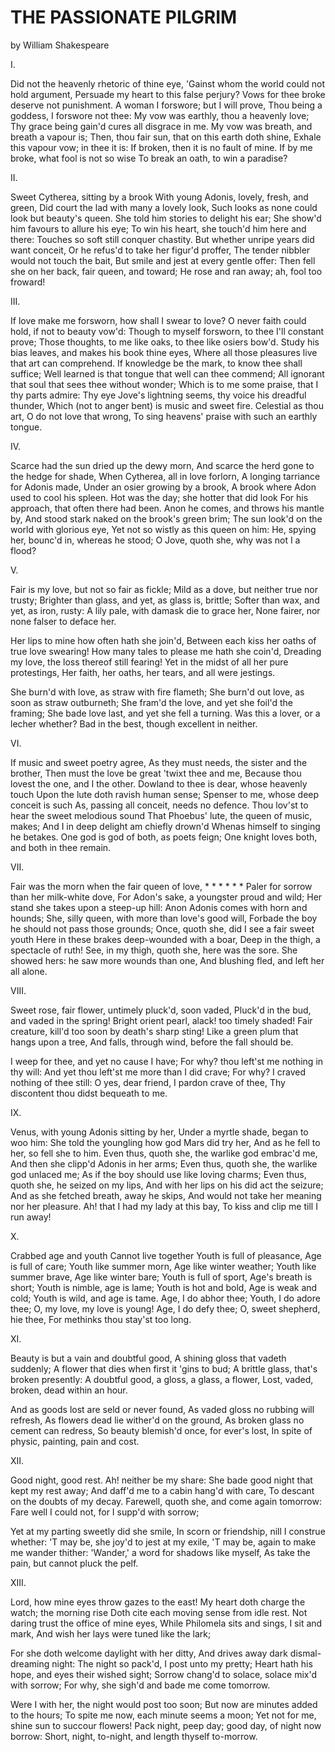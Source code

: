 # THE PASSIONATE PILGRIM

by William Shakespeare

I.

Did not the heavenly rhetoric of thine eye,
'Gainst whom the world could not hold argument,
Persuade my heart to this false perjury?
Vows for thee broke deserve not punishment.
A woman I forswore; but I will prove,
Thou being a goddess, I forswore not thee:
My vow was earthly, thou a heavenly love;
Thy grace being gain'd cures all disgrace in me.
My vow was breath, and breath a vapour is;
Then, thou fair sun, that on this earth doth shine,
Exhale this vapour vow; in thee it is:
If broken, then it is no fault of mine.
  If by me broke, what fool is not so wise
  To break an oath, to win a paradise?

II.

Sweet Cytherea, sitting by a brook
With young Adonis, lovely, fresh, and green,
Did court the lad with many a lovely look,
Such looks as none could look but beauty's queen.
She told him stories to delight his ear;
She show'd him favours to allure his eye;
To win his heart, she touch'd him here and there:
Touches so soft still conquer chastity.
But whether unripe years did want conceit,
Or he refus'd to take her figur'd proffer,
The tender nibbler would not touch the bait,
But smile and jest at every gentle offer:
  Then fell she on her back, fair queen, and toward;
  He rose and ran away; ah, fool too froward!

III.

If love make me forsworn, how shall I swear to love?
O never faith could hold, if not to beauty vow'd:
Though to myself forsworn, to thee I'll constant prove;
Those thoughts, to me like oaks, to thee like osiers bow'd.
Study his bias leaves, and makes his book thine eyes,
Where all those pleasures live that art can comprehend.
If knowledge be the mark, to know thee shall suffice;
Well learned is that tongue that well can thee commend;
All ignorant that soul that sees thee without wonder;
Which is to me some praise, that I thy parts admire:
Thy eye Jove's lightning seems, thy voice his dreadful thunder,
Which (not to anger bent) is music and sweet fire.
  Celestial as thou art, O do not love that wrong,
  To sing heavens' praise with such an earthly tongue.

IV.

Scarce had the sun dried up the dewy morn,
And scarce the herd gone to the hedge for shade,
When Cytherea, all in love forlorn,
A longing tarriance for Adonis made,
Under an osier growing by a brook,
A brook where Adon used to cool his spleen.
Hot was the day; she hotter that did look
For his approach, that often there had been.
Anon he comes, and throws his mantle by,
And stood stark naked on the brook's green brim;
The sun look'd on the world with glorious eye,
Yet not so wistly as this queen on him:
  He, spying her, bounc'd in, whereas he stood;
  O Jove, quoth she, why was not I a flood?

V.

Fair is my love, but not so fair as fickle;
Mild as a dove, but neither true nor trusty;
Brighter than glass, and yet, as glass is, brittle;
Softer than wax, and yet, as iron, rusty:
  A lily pale, with damask die to grace her,
  None fairer, nor none falser to deface her.

Her lips to mine how often hath she join'd,
Between each kiss her oaths of true love swearing!
How many tales to please me hath she coin'd,
Dreading my love, the loss thereof still fearing!
  Yet in the midst of all her pure protestings,
  Her faith, her oaths, her tears, and all were jestings.

She burn'd with love, as straw with fire flameth;
She burn'd out love, as soon as straw outburneth;
She fram'd the love, and yet she foil'd the framing;
She bade love last, and yet she fell a turning.
  Was this a lover, or a lecher whether?
  Bad in the best, though excellent in neither.

VI.

If music and sweet poetry agree,
As they must needs, the sister and the brother,
Then must the love be great 'twixt thee and me,
Because thou lovest the one, and I the other.
Dowland to thee is dear, whose heavenly touch
Upon the lute doth ravish human sense;
Spenser to me, whose deep conceit is such
As, passing all conceit, needs no defence.
Thou lov'st to hear the sweet melodious sound
That Phoebus' lute, the queen of music, makes;
And I in deep delight am chiefly drown'd
Whenas himself to singing he betakes.
  One god is god of both, as poets feign;
  One knight loves both, and both in thee remain.

VII.

Fair was the morn when the fair queen of love,
    *     *     *     *     *     *
Paler for sorrow than her milk-white dove,
For Adon's sake, a youngster proud and wild;
Her stand she takes upon a steep-up hill:
Anon Adonis comes with horn and hounds;
She, silly queen, with more than love's good will,
Forbade the boy he should not pass those grounds;
Once, quoth she, did I see a fair sweet youth
Here in these brakes deep-wounded with a boar,
Deep in the thigh, a spectacle of ruth!
See, in my thigh, quoth she, here was the sore.
  She showed hers: he saw more wounds than one,
  And blushing fled, and left her all alone.

VIII.

Sweet rose, fair flower, untimely pluck'd, soon vaded,
Pluck'd in the bud, and vaded in the spring!
Bright orient pearl, alack! too timely shaded!
Fair creature, kill'd too soon by death's sharp sting!
  Like a green plum that hangs upon a tree,
  And falls, through wind, before the fall should be.

I weep for thee, and yet no cause I have;
For why? thou left'st me nothing in thy will:
And yet thou left'st me more than I did crave;
For why? I craved nothing of thee still:
  O yes, dear friend, I pardon crave of thee,
  Thy discontent thou didst bequeath to me.

IX.

Venus, with young Adonis sitting by her,
Under a myrtle shade, began to woo him:
She told the youngling how god Mars did try her,
And as he fell to her, so fell she to him.
Even thus, quoth she, the warlike god embrac'd me,
And then she clipp'd Adonis in her arms;
Even thus, quoth she, the warlike god unlaced me;
As if the boy should use like loving charms;
Even thus, quoth she, he seized on my lips,
And with her lips on his did act the seizure;
And as she fetched breath, away he skips,
And would not take her meaning nor her pleasure.
  Ah! that I had my lady at this bay,
  To kiss and clip me till I run away!

X.

   Crabbed age and youth
     Cannot live together
   Youth is full of pleasance,
     Age is full of care;
   Youth like summer morn,
     Age like winter weather;
   Youth like summer brave,
     Age like winter bare;
   Youth is full of sport,
   Age's breath is short;
     Youth is nimble, age is lame;
   Youth is hot and bold,
   Age is weak and cold;
     Youth is wild, and age is tame.
   Age, I do abhor thee;
   Youth, I do adore thee;
     O, my love, my love is young!
   Age, I do defy thee;
   O, sweet shepherd, hie thee,
   For methinks thou stay'st too long.

XI.

Beauty is but a vain and doubtful good,
A shining gloss that vadeth suddenly;
A flower that dies when first it 'gins to bud;
A brittle glass, that's broken presently:
  A doubtful good, a gloss, a glass, a flower,
  Lost, vaded, broken, dead within an hour.

And as goods lost are seld or never found,
As vaded gloss no rubbing will refresh,
As flowers dead lie wither'd on the ground,
As broken glass no cement can redress,
  So beauty blemish'd once, for ever's lost,
  In spite of physic, painting, pain and cost.

XII.

Good night, good rest.  Ah! neither be my share:
She bade good night that kept my rest away;
And daff'd me to a cabin hang'd with care,
To descant on the doubts of my decay.
 Farewell, quoth she, and come again tomorrow:
 Fare well I could not, for I supp'd with sorrow;

Yet at my parting sweetly did she smile,
In scorn or friendship, nill I construe whether:
'T may be, she joy'd to jest at my exile,
'T may be, again to make me wander thither:
  'Wander,' a word for shadows like myself,
  As take the pain, but cannot pluck the pelf.

XIII.

Lord, how mine eyes throw gazes to the east!
My heart doth charge the watch; the morning rise
Doth cite each moving sense from idle rest.
Not daring trust the office of mine eyes,
  While Philomela sits and sings, I sit and mark,
  And wish her lays were tuned like the lark;

For she doth welcome daylight with her ditty,
And drives away dark dismal-dreaming night:
The night so pack'd, I post unto my pretty;
Heart hath his hope, and eyes their wished sight;
  Sorrow chang'd to solace, solace mix'd with sorrow;
  For why, she sigh'd and bade me come tomorrow.

Were I with her, the night would post too soon;
But now are minutes added to the hours;
To spite me now, each minute seems a moon;
Yet not for me, shine sun to succour flowers!
  Pack night, peep day; good day, of night now borrow:
  Short, night, to-night, and length thyself to-morrow.



